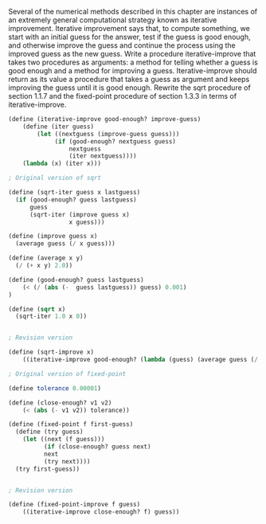 Several of the numerical methods described in this chapter are instances of an extremely general computational strategy known as iterative improvement. Iterative improvement says that, to compute something, we start with an initial guess for the answer, test if the guess is good enough, and otherwise improve the guess and continue the process using the improved guess as the new guess. Write a procedure iterative-improve that takes two procedures as arguments: a method for telling whether a guess is good enough and a method for improving a guess. Iterative-improve should return as its value a procedure that takes a guess as argument and keeps improving the guess until it is good enough. Rewrite the sqrt procedure of section 1.1.7 and the fixed-point procedure of section 1.3.3 in terms of iterative-improve.



```scheme
(define (iterative-improve good-enough? improve-guess)
    (define (iter guess)
        (let ((nextguess (improve-guess guess)))
             (if (good-enough? nextguess guess)
                 nextguess
                 (iter nextguess))))
    (lambda (x) (iter x)))
```

```scheme
; Original version of sqrt

(define (sqrt-iter guess x lastguess)
  (if (good-enough? guess lastguess)
      guess
      (sqrt-iter (improve guess x)
                 x guess)))

(define (improve guess x)
  (average guess (/ x guess)))

(define (average x y)
  (/ (+ x y) 2.0))

(define (good-enough? guess lastguess)
    (< (/ (abs (-  guess lastguess)) guess) 0.001)
)

(define (sqrt x)
  (sqrt-iter 1.0 x 0))


; Revision version

(define (sqrt-improve x)
    ((iterative-improve good-enough? (lambda (guess) (average guess (/ x guess)))) x))
```

```scheme
; Original version of fixed-point

(define tolerance 0.00001)

(define (close-enough? v1 v2)
    (< (abs (- v1 v2)) tolerance))

(define (fixed-point f first-guess)
  (define (try guess)
    (let ((next (f guess)))
          (if (close-enough? guess next)
          next
          (try next))))
  (try first-guess))


; Revision version

(define (fixed-point-improve f guess)
    ((iterative-improve close-enough? f) guess))

```

